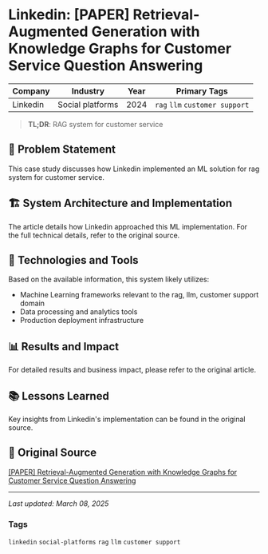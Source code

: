 # Linkedin: [PAPER] Retrieval-Augmented Generation with Knowledge Graphs for Customer Service Question Answering

| Company | Industry | Year | Primary Tags | 
|---------|----------|------|--------------|
| Linkedin | Social platforms | 2024 | `rag` `llm` `customer support` |

> **TL;DR**: RAG system for customer service

## 📝 Problem Statement

This case study discusses how Linkedin implemented an ML solution for rag system for customer service.

## 🏗️ System Architecture and Implementation

The article details how Linkedin approached this ML implementation. For the full technical details, refer to the original source.

## 🔧 Technologies and Tools

Based on the available information, this system likely utilizes:

- Machine Learning frameworks relevant to the rag, llm, customer support domain
- Data processing and analytics tools
- Production deployment infrastructure

## 📊 Results and Impact

For detailed results and business impact, please refer to the original article.

## 📚 Lessons Learned

Key insights from Linkedin's implementation can be found in the original source.

## 🔗 Original Source

[[PAPER] Retrieval-Augmented Generation with Knowledge Graphs for Customer Service Question Answering](https://arxiv.org/pdf/2404.17723)

---

*Last updated: March 08, 2025*

### Tags

`linkedin` `social-platforms` `rag` `llm` `customer support`
